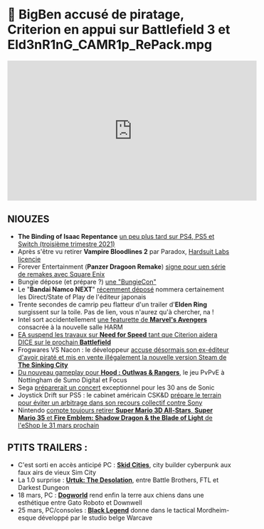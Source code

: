 # 🥐 BigBen accusé de piratage, Criterion en appui sur Battlefield 3 et Eld3nR1nG_CAMR1p_RePack.mpg

<iframe width="560" height="315" src="https://www.youtube.com/embed/1e8zPr2dyzY" frameborder="0" allow="accelerometer; autoplay; clipboard-write; encrypted-media; gyroscope; picture-in-picture" allowfullscreen></iframe>

## NIOUZES

- **The Binding of Isaac Repentance** [un peu plus tard sur PS4, PS5 et Switch (troisième trimestre 2021)](https://www.youtube.com/watch?v=jSx25JwhQUw)
- Après s'être vu retirer **Vampire Bloodlines 2** par Paradox, [Hardsuit Labs licencie](/)
- Forever Entertainment (**Panzer Dragoon Remake**) [signe pour uen série de remakes avec Square Enix](https://www.gamekult.com/actualite/forever-entertainment-conclut-un-accord-avec-square-enix-pour-developper-plusieurs-remakes-3050836599.html)
- Bungie dépose (et prépare ?) [une "BungieCon"](https://mp1st.com/news/bungie-files-trademark-for-bungiecon?utm_source=rss&utm_medium=rss&utm_campaign=bungie-files-trademark-for-bungiecon)
- Le "**Bandai Namco NEXT**" [récemment déposé](https://twitter.com/Nibellion/status/1366375546997899267) nommera certainement les Direct/State of Play de l'éditeur japonais
- Trente secondes de camrip peu flatteur d'un trailer d'**Elden Ring** surgissent sur la toile. Pas de lien, vous n'aurez qu'à chercher, na !
- Intel sort accidentellement [une featurette de **Marvel's Avengers**](https://www.youtube.com/watch?v=zpPkuAdv9lk) consacrée à la nouvelle salle HARM
- [EA suspend les travaux sur **Need for Speed** tant que Citerion aidera DICE sur le prochain **Battlefield**](https://www.gamekult.com/actualite/need-for-speed-retarde-criterion-bascule-sur-battlefield-6-3050836611.html)
- Frogwares VS Nacon : le développeur [accuse désormais son ex-éditeur d'avoir piraté et mis en vente illégalement la nouvelle version Steam de **The Sinking City**](https://www.youtube.com/watch?v=VYTSt5oOr5g)
- [Du nouveau gameplay pour **Hood : Outlwas & Rangers**](https://www.youtube.com/watch?v=saCiTc0ThLY), le jeu PvPvE à Nottingham de Sumo Digital et Focus
- Sega [préparerait un concert](https://www.videogameschronicle.com/news/sonic-30th-anniversary-plans-reportedly-include-a-music-concert/) exceptionnel pour les 30 ans de Sonic
- Joystick Drift sur PS5 : le cabinet américain CSK&D [prépare le terrain pour éviter un arbitrage dans son recours collectif contre Sony](https://www.videogameschronicle.com/news/ps5-drift-law-firm-offers-arbitration-opt-out-letter-for-class-action-members/)
- Nintendo [compte toujours retirer **Super Mario 3D All-Stars**, **Super Mario 35** et **Fire Emblem: Shadow Dragon & the Blade of Light** de l'eShop le 31 mars prochain](https://www.nintendolife.com/news/2021/03/nintendo_isnt_backing_down_on_its_decision_to_pull_mario_products_from_stores_this_month)

## PTITS TRAILERS :

- C'est sorti en accès anticipé PC : [**Skid Cities**](https://store.steampowered.com/app/1242630/Skid_Cities/), city builder cyberpunk aux faux airs de vieux Sim City
- La 1.0 surprise : [**Urtuk: The Desolation**](https://store.steampowered.com/app/1181830/Urtuk_The_Desolation/), entre Battle Brothers, FTL et Darkest Dungeon
- 18 mars, PC : [**Dogworld**](https://store.steampowered.com/app/1198210/Dogworld/) rend enfin la terre aux chiens dans une esthétique entre Gato Roboto et Downwell
- 25 mars, PC/consoles : [**Black Legend**](https://store.steampowered.com/app/1094730/Black_Legend/) donne dans le tactical Mordheim-esque développé par le studio belge Warcave
